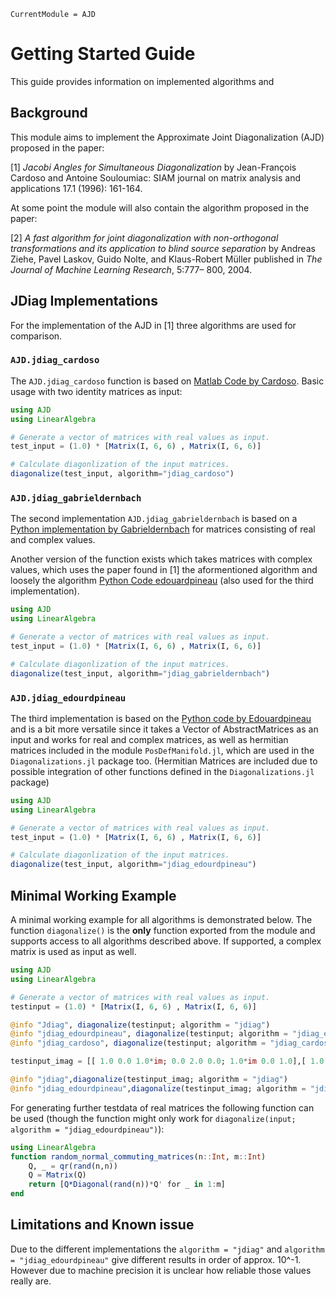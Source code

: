 ```@meta
CurrentModule = AJD
```

# Getting Started Guide
This guide provides information on implemented algorithms and 
## Background
This module aims to implement the Approximate Joint Diagonalization (AJD) proposed in the paper: 

[1] *Jacobi Angles for Simultaneous Diagonalization* by Jean-François Cardoso and Antoine Souloumiac: SIAM journal on matrix analysis and applications 17.1 (1996): 161-164.

At some point the module will also contain the algorithm proposed in the paper: 

[2] *A fast algorithm for joint diagonalization with non-orthogonal transformations and its application to blind source separation* by Andreas Ziehe, Pavel Laskov, Guido Nolte, and Klaus-Robert Müller published in *The Journal of Machine Learning Research*, 5:777– 800, 2004.

## JDiag Implementations
For the implementation of the AJD in [1] three algorithms are used for comparison.

### `AJD.jdiag_cardoso`

The `AJD.jdiag_cardoso` function is based on [Matlab Code by Cardoso](https://www2.iap.fr/users/cardoso/jointdiag.html). Basic usage with two identity matrices as input:

```julia
using AJD
using LinearAlgebra

# Generate a vector of matrices with real values as input.
test_input = (1.0) * [Matrix(I, 6, 6) , Matrix(I, 6, 6)]

# Calculate diagonlization of the input matrices.
diagonalize(test_input, algorithm="jdiag_cardoso")
```

### `AJD.jdiag_gabrieldernbach`

The second implementation `AJD.jdiag_gabrieldernbach` is based on a [Python implementation by Gabrieldernbach](https://github.com/gabrieldernbach/approximate_joint_diagonalization/) for matrices consisting of real and complex values.

Another version of the function exists which takes matrices with complex values, which uses the paper found in [1] the aformentioned algorithm and loosely the algorithm [Python Code edouardpineau](https://github.com/edouardpineau/Time-Series-ICA-with-SOBI-Jacobi) (also used for the third implementation).

```julia 
using AJD
using LinearAlgebra

# Generate a vector of matrices with real values as input.
test_input = (1.0) * [Matrix(I, 6, 6) , Matrix(I, 6, 6)]

# Calculate diagonlization of the input matrices.
diagonalize(test_input, algorithm="jdiag_gabrieldernbach")
```

### `AJD.jdiag_edourdpineau`

The third implementation is based on the [Python code by Edouardpineau](https://github.com/edouardpineau/Time-Series-ICA-with-SOBI-Jacobi) and is a bit more versatile since it takes a Vector of AbstractMatrices as an input and works for real and complex matrices, as well as hermitian matrices included in the module `PosDefManifold.jl`, which are used in the `Diagonalizations.jl` package too. (Hermitian Matrices are included due to possible integration of other functions defined in the `Diagonalizations.jl` package)

```julia 
using AJD
using LinearAlgebra

# Generate a vector of matrices with real values as input.
test_input = (1.0) * [Matrix(I, 6, 6) , Matrix(I, 6, 6)]

# Calculate diagonlization of the input matrices.
diagonalize(test_input, algorithm="jdiag_edourdpineau")
```

## Minimal Working Example

A minimal working example for all algorithms is demonstrated below. The function `diagonalize()` is the **only** function exported from the module and supports access to all algorithms described above. If supported, a complex matrix is used as input as well.

```julia
using AJD
using LinearAlgebra

# Generate a vector of matrices with real values as input.
testinput = (1.0) * [Matrix(I, 6, 6) , Matrix(I, 6, 6)]

@info "Jdiag", diagonalize(testinput; algorithm = "jdiag")
@info "jdiag_edourdpineau", diagonalize(testinput; algorithm = "jdiag_edourdpineau")
@info "jdiag_cardoso", diagonalize(testinput; algorithm = "jdiag_cardoso")

testinput_imag = [[ 1.0 0.0 1.0*im; 0.0 2.0 0.0; 1.0*im 0.0 1.0],[ 1.0 0.0 1.0*im; 0.0 2.0 0.0; 1.0*im 0.0 1.0]]

@info "jdiag",diagonalize(testinput_imag; algorithm = "jdiag")
@info "jdiag_edourdpineau",diagonalize(testinput_imag; algorithm = "jdiag_edourdpineau")

```

For generating further testdata of real matrices the following function can be used (though the function might only work for `diagonalize(input; algorithm = "jdiag_edourdpineau")`):

```julia
using LinearAlgebra
function random_normal_commuting_matrices(n::Int, m::Int)
    Q, _ = qr(rand(n,n))
    Q = Matrix(Q)
    return [Q*Diagonal(rand(n))*Q' for _ in 1:m]
end

```

## Limitations and Known issue

Due to the different implementations the `algorithm = "jdiag"` and `algorithm = "jdiag_edourdpineau"` give different results in order of approx. 10^-1. However due to machine precision it is unclear how reliable those values really are.